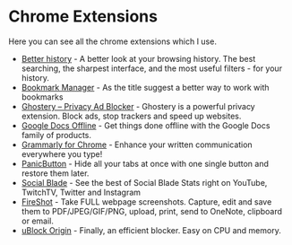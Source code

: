 # Chrome Extensions
Here you can see all the chrome extensions which I use.


- [Better history](https://chrome.google.com/webstore/detail/better-history/obciceimmggglbmelaidpjlmodcebijb) - A better look at your browsing history. The best searching, the sharpest interface, and the most useful filters - for your history.
- [Bookmark Manager](https://chrome.google.com/webstore/detail/bookmark-manager/gmlllbghnfkpflemihljekbapjopfjik) - As the title suggest a better way to work with bookmarks
- [Ghostery – Privacy Ad Blocker](https://chrome.google.com/webstore/detail/ghostery-%E2%80%93-privacy-ad-blo/mlomiejdfkolichcflejclcbmpeaniij) - Ghostery is a powerful privacy extension. Block ads, stop trackers and speed up websites.
- [Google Docs Offline]() - Get things done offline with the Google Docs family of products.
- [Grammarly for Chrome](https://chrome.google.com/webstore/detail/grammarly-for-chrome/kbfnbcaeplbcioakkpcpgfkobkghlhen) - Enhance your written communication everywhere you type!
- [PanicButton](https://chrome.google.com/webstore/detail/panicbutton/faminaibgiklngmfpfbhmokfmnglamcm) - Hide all your tabs at once with one single button and restore them later.
- [Social Blade](https://chrome.google.com/webstore/detail/social-blade/cfidkbgamfhdgmedldkagjopnbobdmdn) - See the best of Social Blade Stats right on YouTube, TwitchTV, Twitter and Instagram
- [FireShot](https://chrome.google.com/webstore/detail/take-webpage-screenshots/mcbpblocgmgfnpjjppndjkmgjaogfceg) - Take FULL webpage screenshots. Capture, edit and save them to PDF/JPEG/GIF/PNG, upload, print, send to OneNote, clipboard or email.
- [uBlock Origin](https://chrome.google.com/webstore/detail/ublock-origin/cjpalhdlnbpafiamejdnhcphjbkeiagm) - Finally, an efficient blocker. Easy on CPU and memory.

